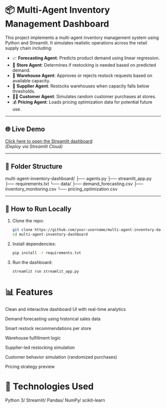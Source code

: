 # 📦 Multi-Agent Inventory Management Dashboard

This project implements a multi-agent inventory management system using Python and Streamlit. It simulates realistic operations across the retail supply chain including:

- 📈 **Forecasting Agent**: Predicts product demand using linear regression.
- 🛒 **Store Agent**: Determines if restocking is needed based on predicted demand.
- 🏬 **Warehouse Agent**: Approves or rejects restock requests based on available capacity.
- 🚛 **Supplier Agent**: Restocks warehouses when capacity falls below thresholds.
- 🧑‍💼 **Customer Agent**: Simulates random customer purchases at stores.
- 💰 **Pricing Agent**: Loads pricing optimization data for potential future use.

---

## 🌐 Live Demo
[Click here to open the Streamlit dashboard](https://your-app-name.streamlit.app/)  
*(Deploy via Streamlit Cloud)*

---

## 📁 Folder Structure

multi-agent-inventory-dashboard/
├── agents.py
├── streamlit_app.py
├── requirements.txt
└── data/
├── demand_forecasting.csv
├── inventory_monitoring.csv
└── pricing_optimization.csv


---

## 🚀 How to Run Locally

1. Clone the repo:
   ```bash
   git clone https://github.com/your-username/multi-agent-inventory-dashboard.git
   cd multi-agent-inventory-dashboard
2. Install dependencies:
   ```bash
   pip install -r requirements.txt

3. Run the dashboard:
   ```bash
   streamlit run streamlit_app.py


# 📊 Features
Clean and interactive dashboard UI with real-time analytics

Demand forecasting using historical sales data

Smart restock recommendations per store

Warehouse fulfillment logic

Supplier-led restocking simulation

Customer behavior simulation (randomized purchases)

Pricing strategy preview

# 📌 Technologies Used
Python 3/
Streamlit/
Pandas/
NumPy/
scikit-learn
